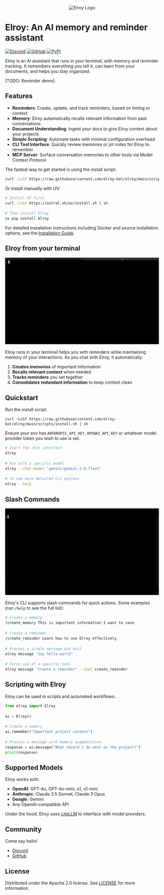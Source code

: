 <div align="center">
  <img src="images/logo_circle.png" alt="Elroy Logo" width="200"/>
</div>

# Elroy: An AI memory and reminder assistant

[![Discord](https://img.shields.io/discord/1200684659277832293?color=7289DA&label=Discord&logo=discord&logoColor=white)](https://discord.gg/5PJUY4eMce)
[![GitHub](https://img.shields.io/github/stars/elroy-bot/elroy?style=social)](https://github.com/elroy-bot/elroy)
[![PyPI](https://img.shields.io/pypi/v/elroy)](https://pypi.org/project/elroy/)

Elroy is an AI assistant that runs in your terminal, with memory and reminder tracking. It remembers everything you tell it, can learn from your documents, and helps you stay organized.

[TODO: Reminder demo]

## Features

- **Reminders**: Create, update, and track reminders, based on timing or context
- **Memory**: Elroy automatically recalls relevant information from past conversations
- **Document Understanding**: Ingest your docs to give Elroy context about your projects
- **Simple Scripting**: Automate tasks with minimal configuration overhead
- **CLI Tool Interface**: Quickly review memories or jot notes for Elroy to remember
- **MCP Server**: Surface conversation memories to other tools via Model Context Protocol

The fastest way to get started is using the install script:

```bash
curl -LsSf https://raw.githubusercontent.com/elroy-bot/elroy/main/scripts/install.sh | sh
```

Or install manually with UV:

```bash
# Install UV first
curl -LsSf https://astral.sh/uv/install.sh | sh

# Then install Elroy
uv pip install elroy
```

For detailed installation instructions including Docker and source installation options, see the [Installation Guide](installation.md).

## Elroy from your terminal

![Remember Command](images/remember_command.gif)

Elroy runs in your terminal helps you with reminders while maintaining memory of your interactions. As you chat with Elroy, it automatically:

1. **Creates memories** of important information
2. **Recalls relevant context** when needed
3. **Tracks reminders** you set together
4. **Consolidates redundant information** to keep context clean

## Quickstart

Run the install script:
```
curl -LsSf https://raw.githubusercontent.com/elroy-bot/elroy/main/scripts/install.sh | sh
```

Ensure your env has `ANTHROPIC_API_KEY`, `OPENAI_API_KEY` or whatever model provider token you wish to use is set.

```bash
# Start the chat interface
elroy

# Run with a specific model
elroy --chat-model "gemini/gemini-2.0-flash"

# To see more detailed CLI options
elroy --help
```

## Slash Commands

![Slash Commands](images/slash_commands.gif)

Elroy's CLI supports slash commands for quick actions. Some examples (run `/help` to see the full list):

```bash
# Create a memory
/create_memory This is important information I want to save

# Create a reminder
/create_reminder Learn how to use Elroy effectively

# Process a single message and exit
elroy message "Say hello world"

# Force use of a specific tool
elroy message "Create a reminder" --tool create_reminder
```

## Scripting with Elroy

Elroy can be used in scripts and automated workflows:

```python
from elroy import Elroy

ai = Elroy()

# Create a memory
ai.remember("Important project context")

# Process a message with memory augmentation
response = ai.message("What should I do next on the project?")
print(response)
```

## Supported Models

Elroy works with:

- **OpenAI**: GPT-4o, GPT-4o-mini, o1, o1-mini
- **Anthropic**: Claude 3.5 Sonnet, Claude 3 Opus
- **Google**: Gemini
- Any OpenAI-compatible API

Under the hood, Elroy uses [LiteLLM](https://www.litellm.ai/) to interface with model providers.


## Community

Come say hello!

- [Discord](https://discord.gg/5PJUY4eMce)
- [GitHub](https://github.com/elroy-bot/elroy)

## License

Distributed under the Apache 2.0 license. See [LICENSE](https://github.com/elroy-bot/elroy/blob/main/LICENSE) for more information.
